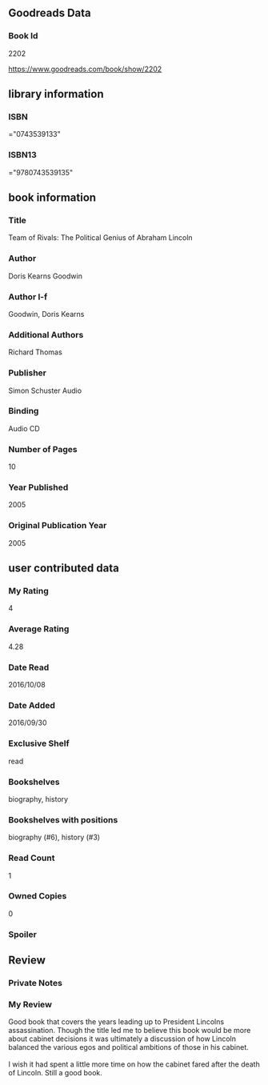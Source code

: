 <!-- This template shows how to bulk convert all columns of data into one markdown file -->
<!-- caveat: KeyError if there's a mismatch. Empty values output nothing -->

## Goodreads Data

### Book Id 

2202

https://www.goodreads.com/book/show/2202

## library information

### ISBN 
="0743539133"

### ISBN13 
="9780743539135"

## book information

### Title
Team of Rivals: The Political Genius of Abraham Lincoln

### Author 
Doris Kearns Goodwin

### Author l-f 
Goodwin, Doris Kearns

### Additional Authors
Richard Thomas

### Publisher 
Simon  Schuster Audio

### Binding
Audio CD

### Number of Pages
10

### Year Published
2005

### Original Publication Year 
2005

## user contributed data

### My Rating
4

### Average Rating
4.28

### Date Read
2016/10/08

### Date Added
2016/09/30

### Exclusive Shelf
read

### Bookshelves
biography, history

### Bookshelves with positions
biography (#6), history (#3)

### Read Count
1

### Owned Copies
0

### Spoiler 


## Review

### Private Notes


### My Review
Good book that covers the years leading up to President Lincolns assassination. Though the title led me to believe this book would be more about cabinet decisions it was ultimately a discussion of how Lincoln balanced the various egos and political ambitions of those in his cabinet.<br/><br/>I wish it had spent a little more time on how the cabinet fared after the death of Lincoln. Still a good book.